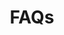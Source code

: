 ---
title: FAQs
permalink: /business-grants-faqs/
third_nav_title: Business Grants Portal
published: false
---